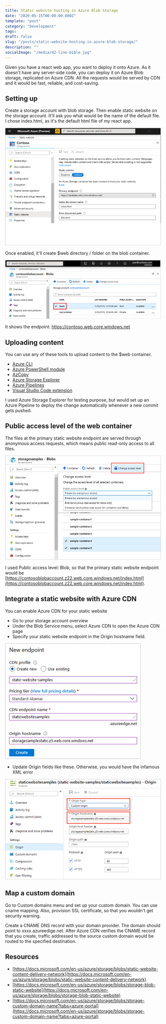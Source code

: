 ```yaml
---
title: Static website hosting in Azure Blob Storage
date: "2020-05-15T00:00:00.000Z"
template: "post"
category: "Development"
tags:
draft: false
slug: "/posts/static-website-hosting-in-azure-blob-storage/"
description: ""
socialImage: "/media/42-line-bible.jpg"
---
```

  

Given you have a react web app, you want to deploy it onto Azure. As it doesn't have any server-side code, you can deploy it on Azure Blob storage, replicated on Azure CDN. All the requests would be served by CDN and it would be fast, reliable, and cost-saving. 

## Setting up

Create a storage account with blob storage. Then enable static website on the storage account. It'll ask you what would be the name of the default file. I chose index.html, as it's the default html file of my react app. 

![Enable Static website](assets/image1.png)

Once enabled, it'll create $web directory / folder on the blob container.

![](assets/image.png)

It shows the endpoint: https://contoso.web.core.windows.net 

## Uploading content

You can use any of these tools to upload content to the $web container.

* [Azure CLI](https://docs.microsoft.com/en-us/azure/storage/blobs/storage-blob-static-website-how-to?tabs=azure-cli)
* [Azure PowerShell module](https://docs.microsoft.com/en-us/azure/storage/blobs/storage-blob-static-website-how-to?tabs=azure-powershell)
* [AzCopy](https://docs.microsoft.com/en-us/azure/storage/common/storage-use-azcopy-v10)
* [Azure Storage Explorer](https://azure.microsoft.com/features/storage-explorer/)
* [Azure Pipelines](https://azure.microsoft.com/services/devops/pipelines/)
* [Visual Studio Code extension](https://docs.microsoft.com/en-us/azure/javascript/tutorial-vscode-static-website-node-01)

I used Azure Storage Explorer for testing purpose, but would set up an Azure Pipeline to deploy the change automatically whenever a new commit gets pushed. 

## Public access level of the web container

The files at the primary static website endpoint are served through anonymous access requests, which means public read-only access to  all files. 

![](assets/image2.png)

I used Public access level: Blob, so that the primary static website endpoint would be [https://contosoblobaccount.z22.web.core.windows.net/index.html](https://contosoblobaccount.z22.web.core.windows.net/index.html).

## Integrate a static website with Azure CDN

You can enable Azure CDN for your static website

* Go to your storage account overview
* Under the Blob Service menu, select Azure CDN to open the Azure CDN page
* Specify your static website endpoint in the Origin hostname field. 

![](assets/image4.png)

* Update Origin fields like these. Otherwise, you would have the infamous XML error

![](assets/image5.png)

## Map a custom domain

Go to Custom domains menu and set up your custom domain. You can use cname mapping. Also, provision SSL certificate, so that you wouldn't get security warning. 

Create a CNAME DNS record with your domain provider. The domain should point to xxxx.azureedige.net. After Azure CDN verifies the CNAME record that you create, traffic addressed to the source custom domain would be routed to the specified destination. 

## Resources

* [https://docs.microsoft.com/en-us/azure/storage/blobs/static-website-content-delivery-network](https://docs.microsoft.com/en-us/azure/storage/blobs/static-website-content-delivery-network)
* [https://docs.microsoft.com/en-us/azure/storage/blobs/storage-blob-static-website](https://docs.microsoft.com/en-us/azure/storage/blobs/storage-blob-static-website)
* [https://docs.microsoft.com/en-us/azure/storage/blobs/storage-custom-domain-name?tabs=azure-portal](https://docs.microsoft.com/en-us/azure/storage/blobs/storage-custom-domain-name?tabs=azure-portal)

